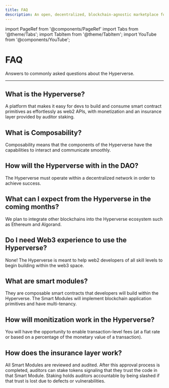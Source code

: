 ```yaml
---
title: FAQ
description: An open, decentralized, blockchain-agnostic marketplace for composable smart contracts
---
```


import PageRef from '@components/PageRef'
import Tabs from '@theme/Tabs';
import TabItem from '@theme/TabItem';
import YouTube from '@components/YouTube';

# FAQ

Answers to commonly asked questions about the Hyperverse.

---

## What is the Hyperverse?

A platform that makes it easy for devs to build and consume smart contract primitives as effortlessly as web2 APIs, with monetization and an insurance layer provided by auditor staking.

## What is Composability?

Composability means that the components of the Hyperverse have the capabilities to interact and communicate smoothly.

## How will the Hyperverse with in the DAO?

The Hyperverse must operate within a decentralized network in order to achieve success.

## What can I expect from the Hyperverse in the coming months?

We plan to integrate other blockchains into the Hyperverse ecosystem such as Ethereum and Algorand.

## Do I need Web3 experience to use the Hyperverse?

None! The Hyperverse is meant to help web2 developers of all skill levels to begin building within the web3 space.

## What are smart modules?

They are composable smart contracts that developers will build within the Hyperverse. The Smart Modules will implement blockchain application primitives and have multi-tenancy.

## How will monitization work in the Hyperverse?

You will have the opportunity to enable transaction-level fees (at a flat rate or based on a percentage of the monetary value of a transaction).

## How does the insurance layer work?

All Smart Modules are reviewed and audited. After this approval process is completed, auditors can stake tokens signaling that they trust the code in that Smart Module. Staking holds auditors accountable by being slashed if that trust is lost due to defects or vulnerabilities.
